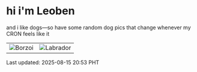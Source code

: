 # hi i'm Leoben

and i like dogs—so have some random dog pics that change whenever my CRON feels like it

|  |  |
|--------|----------|
| ![Borzoi](https://random-dog-vercel.vercel.app/api/random-borzoi?v=1755262394) | ![Labrador](https://random-dog-vercel.vercel.app/api/random-labrador?v=1755262394) |

Last updated: 2025-08-15 20:53 PHT
